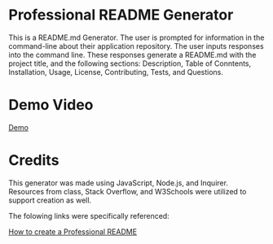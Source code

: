 # Professional README Generator
This is a README.md Generator. The user is prompted for information in the command-line about their application repository. The user inputs responses into the command line. These responses generate a README.md with the project title, and the following sections: Description, Table of Conntents, Installation, Usage, License, Contributing, Tests, and Questions.

# Demo Video
[Demo](https://drive.google.com/file/d/1VMQLX5Q9uekyggKlJLksjlnXoYml6hp1/view?usp=sharing)

# Credits
This generator was made using JavaScript, Node.js, and Inquirer. Resources from class, Stack Overflow, and W3Schools were utilized to support creation as well. 

The folowing links were specifically referenced:

[How to create a Professional README](https://coding-boot-camp.github.io/full-stack/github/professional-readme-guide)
